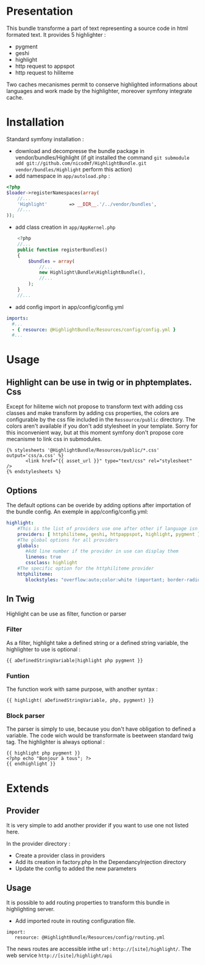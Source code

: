 Presentation
============
This bundle transforme a part of text representing a source code in html formated text. It provides 5 highlighter :

- pygment
- geshi
- highlight
- http request to appspot
- http request to hiliteme

Two caches mecanismes permit to conserve highlighted informations about languages and work made by the highlighter, moreover symfony integrate cache.

Installation
============
Standard symfony installation :

- download and decompresse the bundle package in vendor/bundles/Highlight (if git installed the command  `git submodule add git://github.com/nicodmf/HighlightBundle.git vendor/bundles/Highlight` perform this action)
- add namespace in `app/autoload.php` :

``` php
<?php
$loader->registerNamespaces(array(
    //...
    'Highlight'        => __DIR__.'/../vendor/bundles',
    //...
));
```

- add class creation in `app/AppKernel.php`

``` php
    <?php
    //...
    public function registerBundles()
    {
        $bundles = array(
            //...
            new Highlight\Bundle\HighlightBundle(),
            //...
        );
    }
    //...
```

- add config import in app/config/config.yml

``` yaml
imports:
  #...
  - { resource: @HighlightBundle/Resources/config/config.yml }
  #...
```

Usage
=====
Highlight can be use in twig or in phptemplates.
Css
---
Except for hiliteme wich not propose to transform text with adding css classes and make transform by adding css properties, the colors are configurable by the css file included in the `Ressource/public` directory. The colors aren't available if you don't add stylesheet in your template. Sorry for this inconvenient way, but at this moment symfony don't propose core mecanisme to link css in submodules.

``` twig
{% stylesheets '@HighlightBundle/Resources/public/*.css' output='css/a.css' %}
       <link href="{{ asset_url }}" type="text/css" rel="stylesheet" />
{% endstylesheets %}
```

Options
-------
The default options can be overide by adding options after importation of the bundle config.
An exemple in app/config/config.yml:

``` yaml
highlight:
    #This is the list of providers use one after other if language isn't available
    providers: [ httphiliteme, geshi, httpappspot, highlight, pygment ]
    #The global options for all providers
    globals:
       #Add line number if the provider in use can display them
       linenos: true
       cssclass: highlight
    #The specific option for the httphiliteme provider
    httphiliteme:
       blockstyles: "overflow:auto;color:white !important; border-radius:10px;"
```

In Twig
-------
Highlight can be use as filter, function or parser

### Filter
As a filter, highlight take a defined string or a defined string variable, the highlighter to use is optional :

```
{{ aDefinedStringVariable|highlight php pygment }}
```

### Funtion
The function work with same purpose, with another syntax :

```
{{ highlight( aDefinedStringVariable, php, pygment) }}
```

### Block parser
The parser is simply to use, because you don't have obligation to defined a variable. The code wich would be transformate is beetween standard twig tag. The highlighter is always optional :

```
{{ highlight php pygment }}
<?php echo "Bonjour à tous"; ?>
{{ endhighlight }}
```

Extends
=======
Provider
--------
It is very simple to add another provider if you want to use one not listed here.

In the provider directory :

 - Create a provider class in providers
 - Add its creation in factory.php
In the DependancyInjection directory
 - Update the config to added the new parameters

Usage
-----
It is possible to add routing properties to transform this bundle in highlighting server.

 - Add imported route in routing configuration file.
 
```
import:
   resource: @HighlightBundle/Resources/config/routing.yml
```

The news routes are accessible inthe url : `http://[site]/highlight/`. The web service `http://[site]/highlight/api`
